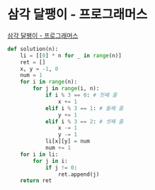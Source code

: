 # 삼각 달팽이 - 프로그래머스

[삼각 달팽이 - 프로그래머스](https://programmers.co.kr/learn/courses/30/lessons/68645)

```py
def solution(n):
    li = [[0] * n for _ in range(n)]
    ret = []
    x, y = -1, 0
    num = 1
    for i in range(n):
        for j in range(i, n):
            if i % 3 == 0: # 첫째 줄
                x += 1
            elif i % 3 == 1: # 둘째 줄
                y += 1
            elif i % 3 == 2: # 셋째 줄
                x -= 1
                y -= 1
            li[x][y] = num
            num += 1
    for i in li:
        for j in i:
            if j != 0:
                ret.append(j)
    return ret
```
